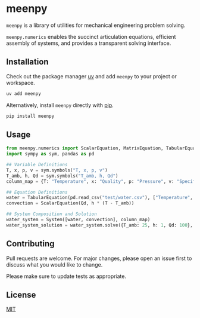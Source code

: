 # meenpy

`meenpy` is a library of utilities for mechanical engineering problem solving.

`meenpy.numerics` enables the succinct articulation equations, efficient assembly of systems, and provides a transparent solving interface.

## Installation

Check out the package manager [uv](https://docs.astral.sh/uv/) and add `meenpy` to your project or workspace.

```bash
uv add meenpy
```

Alternatively, install `meenpy` directly with [pip](https://pip.pypa.io/en/stable/).

```bash
pip install meenpy
```

## Usage

```python
from meenpy.numerics import ScalarEquation, MatrixEquation, TabularEquation, System
import sympy as sym, pandas as pd

## Variable Definitions
T, x, p, v = sym.symbols("T, x, p, v")
T_amb, h, Qd = sym.symbols("T_amb, h, Qd")
column_map = {T: "Temperature", x: "Quality", p: "Pressure", v: "Specific Volume"}

## Equation Definitions
water = TabularEquation(pd.read_csv("test/water.csv"), ["Temperature", "Quality"], residual_type="all_column_differential")
convection = ScalarEquation(Qd, h * (T - T_amb))

## System Composition and Solution
water_system = System([water, convection], column_map)
water_system_solution = water_system.solve({T_amb: 25, h: 1, Qd: 100}, {T: 115, x: 1})
```

## Contributing

Pull requests are welcome. For major changes, please open an issue first
to discuss what you would like to change.

Please make sure to update tests as appropriate.

## License

[MIT](https://choosealicense.com/licenses/mit/)